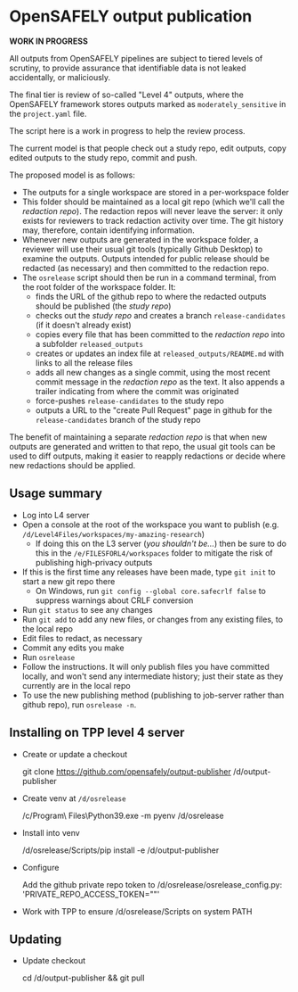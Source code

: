 # OpenSAFELY output publication

**WORK IN PROGRESS**

All outputs from OpenSAFELY pipelines are subject to tiered levels of scrutiny,
to provide assurance that identifiable data is not leaked accidentally, or
maliciously.

The final tier is review of so-called "Level 4" outputs, where the OpenSAFELY
framework stores outputs marked as `moderately_sensitive` in the `project.yaml` file.

The script here is a work in progress to help the review process.

The current model is that people check out a study repo, edit outputs, copy edited outputs to the study repo, commit and push.

The proposed model is as follows:

* The outputs for a single workspace are stored in a per-workspace folder
* This folder should be maintained as a local git repo (which we'll call the *redaction repo*). The redaction repos will never leave the server: it only exists for reviewers to track redaction activity over time. The git history may, therefore, contain identifying information.
* Whenever new outputs are generated in the workspace folder, a reviewer will use their usual git tools (typically Github Desktop) to examine the outputs. Outputs intended for public release should be redacted (as necessary) and then committed to the redaction repo.
* The `osrelease` script should then be run in a command terminal, from the root folder of the workspace folder. It:
  * finds the URL of the github repo to where the redacted outputs should be published (the *study repo*)
  * checks out the *study repo* and creates a branch `release-candidates` (if it doesn't already exist)
  * copies every file that has been committed to the *redaction repo* into a subfolder `released_outputs`
  * creates or updates an index file at `released_outputs/README.md` with links to all the release files
  * adds all new changes as a single commit, using the most recent commit message in the *redaction repo* as the text. It also appends a trailer indicating from where the commit was originated
  * force-pushes `release-candidates` to the study repo
  * outputs a URL to the "create Pull Request" page in github for the `release-candidates` branch of the study repo

The benefit of maintaining a separate *redaction repo* is that when new outputs
are generated and written to that repo, the usual git tools can be used to diff
outputs, making it easier to reapply redactions or decide where new redactions
should be applied.


## Usage summary

* Log into L4 server
* Open a console at the root of the workspace you want to publish (e.g. `/d/Level4Files/workspaces/my-amazing-research`)
  * If doing this on the L3 server (_you shouldn't be..._) then be sure to do this in the `/e/FILESFORL4/workspaces` folder to mitigate the risk of publishing high-privacy outputs
* If this is the first time any releases have been made, type `git init` to start a new git repo there
   * On Windows, run `git config --global core.safecrlf false` to suppress warnings about CRLF conversion
* Run `git status` to see any changes
* Run `git add` to add any new files, or changes from any existing files, to the local repo
* Edit files to redact, as necessary
* Commit any edits you make
* Run `osrelease`
* Follow the instructions. It will only publish files you have committed locally, and won't send any intermediate history; just their state as they currently are in the local repo
* To use the new publishing method (publishing to job-server rather than github repo), run `osrelease -n`.


## Installing on TPP level 4 server

* Create or update a checkout 

    git clone https://github.com/opensafely/output-publisher /d/output-publisher

* Create venv at `/d/osrelease`

    /c/Program\ Files\Python39.exe -m pyenv /d/osrelease

* Install into venv
 
    /d/osrelease/Scripts/pip install -e /d/output-publisher

* Configure
  
    Add the github private repo token to /d/osrelease/osrelease_config.py: 'PRIVATE_REPO_ACCESS_TOKEN="<token>"'

* Work with TPP to ensure /d/osrelease/Scripts on system PATH


## Updating

* Update checkout

    cd /d/output-publisher && git pull
